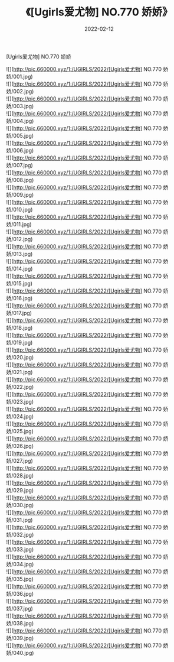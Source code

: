 ﻿---
layout: post
title:  《[Ugirls爱尤物] NO.770 娇娇》
date:   2022-02-12
img: http://pic.660000.xyz/1:/UGIRLS/2022/[Ugirls爱尤物] NO.770 娇娇/000.jpg
categories: [美女, 清纯, 唯美]
---

[Ugirls爱尤物] NO.770 娇娇

 ![](http://pic.660000.xyz/1:/UGIRLS/2022/[Ugirls爱尤物] NO.770 娇娇/001.jpg) <br>![](http://pic.660000.xyz/1:/UGIRLS/2022/[Ugirls爱尤物] NO.770 娇娇/002.jpg) <br>![](http://pic.660000.xyz/1:/UGIRLS/2022/[Ugirls爱尤物] NO.770 娇娇/003.jpg) <br>![](http://pic.660000.xyz/1:/UGIRLS/2022/[Ugirls爱尤物] NO.770 娇娇/004.jpg) <br>![](http://pic.660000.xyz/1:/UGIRLS/2022/[Ugirls爱尤物] NO.770 娇娇/005.jpg) <br>![](http://pic.660000.xyz/1:/UGIRLS/2022/[Ugirls爱尤物] NO.770 娇娇/006.jpg) <br>![](http://pic.660000.xyz/1:/UGIRLS/2022/[Ugirls爱尤物] NO.770 娇娇/007.jpg) <br>![](http://pic.660000.xyz/1:/UGIRLS/2022/[Ugirls爱尤物] NO.770 娇娇/008.jpg) <br>![](http://pic.660000.xyz/1:/UGIRLS/2022/[Ugirls爱尤物] NO.770 娇娇/009.jpg) <br>![](http://pic.660000.xyz/1:/UGIRLS/2022/[Ugirls爱尤物] NO.770 娇娇/010.jpg) <br>![](http://pic.660000.xyz/1:/UGIRLS/2022/[Ugirls爱尤物] NO.770 娇娇/011.jpg) <br>![](http://pic.660000.xyz/1:/UGIRLS/2022/[Ugirls爱尤物] NO.770 娇娇/012.jpg) <br>![](http://pic.660000.xyz/1:/UGIRLS/2022/[Ugirls爱尤物] NO.770 娇娇/013.jpg) <br>![](http://pic.660000.xyz/1:/UGIRLS/2022/[Ugirls爱尤物] NO.770 娇娇/014.jpg) <br>![](http://pic.660000.xyz/1:/UGIRLS/2022/[Ugirls爱尤物] NO.770 娇娇/015.jpg) <br>![](http://pic.660000.xyz/1:/UGIRLS/2022/[Ugirls爱尤物] NO.770 娇娇/016.jpg) <br>![](http://pic.660000.xyz/1:/UGIRLS/2022/[Ugirls爱尤物] NO.770 娇娇/017.jpg) <br>![](http://pic.660000.xyz/1:/UGIRLS/2022/[Ugirls爱尤物] NO.770 娇娇/018.jpg) <br>![](http://pic.660000.xyz/1:/UGIRLS/2022/[Ugirls爱尤物] NO.770 娇娇/019.jpg) <br>![](http://pic.660000.xyz/1:/UGIRLS/2022/[Ugirls爱尤物] NO.770 娇娇/020.jpg) <br>![](http://pic.660000.xyz/1:/UGIRLS/2022/[Ugirls爱尤物] NO.770 娇娇/021.jpg) <br>![](http://pic.660000.xyz/1:/UGIRLS/2022/[Ugirls爱尤物] NO.770 娇娇/022.jpg) <br>![](http://pic.660000.xyz/1:/UGIRLS/2022/[Ugirls爱尤物] NO.770 娇娇/023.jpg) <br>![](http://pic.660000.xyz/1:/UGIRLS/2022/[Ugirls爱尤物] NO.770 娇娇/024.jpg) <br>![](http://pic.660000.xyz/1:/UGIRLS/2022/[Ugirls爱尤物] NO.770 娇娇/025.jpg) <br>![](http://pic.660000.xyz/1:/UGIRLS/2022/[Ugirls爱尤物] NO.770 娇娇/026.jpg) <br>![](http://pic.660000.xyz/1:/UGIRLS/2022/[Ugirls爱尤物] NO.770 娇娇/027.jpg) <br>![](http://pic.660000.xyz/1:/UGIRLS/2022/[Ugirls爱尤物] NO.770 娇娇/028.jpg) <br>![](http://pic.660000.xyz/1:/UGIRLS/2022/[Ugirls爱尤物] NO.770 娇娇/029.jpg) <br>![](http://pic.660000.xyz/1:/UGIRLS/2022/[Ugirls爱尤物] NO.770 娇娇/030.jpg) <br>![](http://pic.660000.xyz/1:/UGIRLS/2022/[Ugirls爱尤物] NO.770 娇娇/031.jpg) <br>![](http://pic.660000.xyz/1:/UGIRLS/2022/[Ugirls爱尤物] NO.770 娇娇/032.jpg) <br>![](http://pic.660000.xyz/1:/UGIRLS/2022/[Ugirls爱尤物] NO.770 娇娇/033.jpg) <br>![](http://pic.660000.xyz/1:/UGIRLS/2022/[Ugirls爱尤物] NO.770 娇娇/034.jpg) <br>![](http://pic.660000.xyz/1:/UGIRLS/2022/[Ugirls爱尤物] NO.770 娇娇/035.jpg) <br>![](http://pic.660000.xyz/1:/UGIRLS/2022/[Ugirls爱尤物] NO.770 娇娇/036.jpg) <br>![](http://pic.660000.xyz/1:/UGIRLS/2022/[Ugirls爱尤物] NO.770 娇娇/037.jpg) <br>![](http://pic.660000.xyz/1:/UGIRLS/2022/[Ugirls爱尤物] NO.770 娇娇/038.jpg) <br>![](http://pic.660000.xyz/1:/UGIRLS/2022/[Ugirls爱尤物] NO.770 娇娇/039.jpg) <br>![](http://pic.660000.xyz/1:/UGIRLS/2022/[Ugirls爱尤物] NO.770 娇娇/040.jpg) <br>